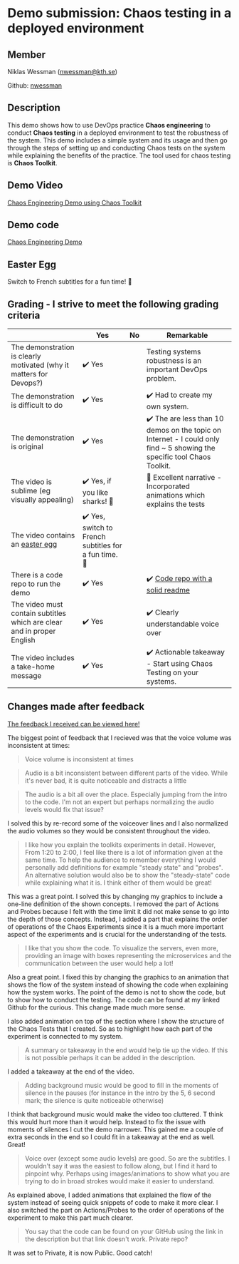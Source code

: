 # Demo submission: Chaos testing in a deployed environment

## Member 

Niklas Wessman (nwessman@kth.se)

Github: [nwessman](https://github.com/nwessman)

## Description

This demo shows how to use DevOps practice **Chaos engineering** to conduct **Chaos testing** in a deployed environment to test the robustness of the system. This demo includes a simple system and its usage and then go through the steps of setting up and conducting Chaos tests on the system while explaining the benefits of the practice. The tool used for chaos testing is **Chaos Toolkit**.

## Demo Video

[Chaos Engineering Demo using Chaos Toolkit](https://youtu.be/6Oq9Zq6DVeg)

## Demo code

[Chaos Engineering Demo](https://github.com/nwessman/Chaos-Engineering-Demo)

## Easter Egg

Switch to French subtitles for a fun time! :tada:


## Grading - I strive to meet the following grading criteria

|                                             | Yes | No | Remarkable |
|-------------------------------------------- | ----|----|-------------|
|The demonstration is clearly motivated (why it matters for Devops?) | :heavy_check_mark: Yes |  | Testing systems robustness is an important DevOps problem. |
|The demonstration is difficult to do | :heavy_check_mark: Yes |  | :heavy_check_mark:  Had to create my own system. |
|The demonstration is original | :heavy_check_mark: Yes |  | :heavy_check_mark: The are less than 10 demos on the topic on Internet - I could only find  ~ 5 showing the specific tool Chaos Toolkit. |
|The video is sublime (eg visually appealing) |:heavy_check_mark: Yes, if you like sharks! 🦈  |  | 🦈  Excellent narrative - Incorporated animations which explains the tests |
|The video contains an [easter egg](https://github.com/OrkoHunter/python-easter-eggs) | :heavy_check_mark: Yes, switch to French subtitles for a fun time. :tada:  |  |  |
|There is a code repo to run the demo  | :heavy_check_mark: Yes |  | :heavy_check_mark: [Code repo with a solid readme](https://github.com/nwessman/Chaos-Engineering-Demo) |
|The video must contain subtitles which are clear and in proper English |:heavy_check_mark:  Yes |  | :heavy_check_mark:  Clearly understandable voice over |
|The video includes a take-home message | :heavy_check_mark:  Yes |  |:heavy_check_mark: Actionable takeaway - Start using Chaos Testing on your systems. |


## Changes made after feedback

[The feedback I received can be viewed here!](https://github.com/KTH/devops-course/pull/1498)

The biggest point of feedback that I recieved was that the voice volume was inconsistent at times:

>Voice volume is inconsistent at times

> Audio is a bit inconsistent between different parts of the video. While it's never bad, it is quite noticeable and distracts a little

> The audio is a bit all over the place. Especially jumping from the intro to the code. I'm not an expert but perhaps normalizing the audio levels would fix that issue?


 I solved this by re-record some of the voiceover lines and I also normalized the audio volumes so they would be consistent throughout the video.

 > I like how you explain the toolkits experiments in detail. However, From 1:20 to 2:00, I feel like there is a lot of information given at the same time. To help the audience to remember everything I would personally add definitions for example "steady state" and "probes". An alternative solution would also be to show the "steady-state" code while explaining what it is. I think either of them would be great!

This was a great point. I solved this by changing my graphics to include a one-line definition of the shown concepts. I removed the part of Actions and Probes because I felt with the time limit it did not make sense to go into the depth of those concepts. Instead, I added a part that explains the order of operations of the Chaos Experiments since it is a much more important aspect of the experiments and is crucial for the understanding of the tests.

> I like that you show the code. To visualize the servers, even more, providing an image with boxes representing the microservices and the communication between the user would help a lot!

Also a great point. I fixed this by changing the graphics to an animation that shows the flow of the system instead of showing the code when explaining how the system works. The point of the demo is not to show the code, but to show how to conduct the testing. The code can be found at my linked Github for the curious. This change made much more sense. 

I also added animation on top of the section where I show the structure of the Chaos Tests that I created. So as to highlight how each part of the experiment is connected to my system.

> A summary or takeaway in the end would help tie up the video. If this is not possible perhaps it can be added in the description.

I added a takeaway at the end of the video.

> Adding background music would be good to fill in the moments of silence in the pauses (for instance in the intro by the 5, 6 second mark; the silence is quite noticeable otherwise)

I think that background music would make the video too cluttered. T think this would hurt more than it would help. Instead to fix the issue with moments of silences I cut the demo narrower. This gained me a couple of extra seconds in the end so I could fit in a takeaway at the end as well. Great!

> Voice over (except some audio levels) are good. So are the subtitles. I wouldn't say it was the easiest to follow along, but I find it hard to pinpoint why. Perhaps using images/animations to show what you are trying to do in broad strokes would make it easier to understand.

As explained above, I added animations that explained the flow of the system instead of seeing quick snippets of code to make it more clear. I also switched the part on Actions/Probes to the order of operations of the experiment to make this part much clearer.

> You say that the code can be found on your GitHub using the link in the description but that link doesn't work. Private repo?

It was set to Private, it is now Public. Good catch!

